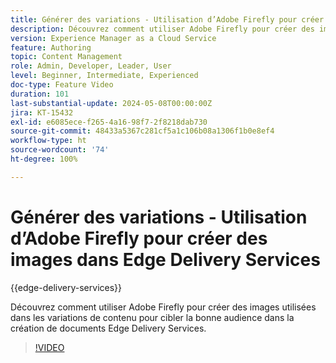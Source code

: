 ```yaml
---
title: Générer des variations - Utilisation d’Adobe Firefly pour créer des images dans Edge Delivery Services
description: Découvrez comment utiliser Adobe Firefly pour créer des images utilisées dans les variations de contenu pour cibler la bonne audience dans la création de documents Edge Delivery Services.
version: Experience Manager as a Cloud Service
feature: Authoring
topic: Content Management
role: Admin, Developer, Leader, User
level: Beginner, Intermediate, Experienced
doc-type: Feature Video
duration: 101
last-substantial-update: 2024-05-08T00:00:00Z
jira: KT-15432
exl-id: e6085ece-f265-4a16-98f7-2f8218dab730
source-git-commit: 48433a5367c281cf5a1c106b08a1306f1b0e8ef4
workflow-type: ht
source-wordcount: '74'
ht-degree: 100%

---
```


# Générer des variations - Utilisation d’Adobe Firefly pour créer des images dans Edge Delivery Services

{{edge-delivery-services}}

Découvrez comment utiliser Adobe Firefly pour créer des images utilisées dans les variations de contenu pour cibler la bonne audience dans la création de documents Edge Delivery Services.

>[!VIDEO](https://video.tv.adobe.com/v/3428794/?learn=on)
